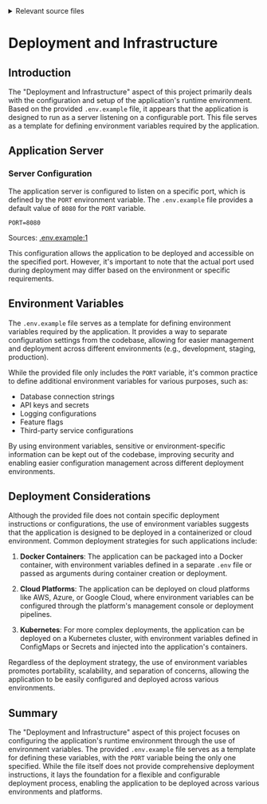 <details>
<summary>Relevant source files</summary>

The following files were used as context for generating this wiki page:

- [.env.example](https://github.com/aanickode/access-control-service/blob/main/.env.example)
</details>

# Deployment and Infrastructure

## Introduction

The "Deployment and Infrastructure" aspect of this project primarily deals with the configuration and setup of the application's runtime environment. Based on the provided `.env.example` file, it appears that the application is designed to run as a server listening on a configurable port. This file serves as a template for defining environment variables required by the application.

## Application Server

### Server Configuration

The application server is configured to listen on a specific port, which is defined by the `PORT` environment variable. The `.env.example` file provides a default value of `8080` for the `PORT` variable.

```
PORT=8080
```

Sources: [.env.example:1]()

This configuration allows the application to be deployed and accessible on the specified port. However, it's important to note that the actual port used during deployment may differ based on the environment or specific requirements.

## Environment Variables

The `.env.example` file serves as a template for defining environment variables required by the application. It provides a way to separate configuration settings from the codebase, allowing for easier management and deployment across different environments (e.g., development, staging, production).

While the provided file only includes the `PORT` variable, it's common practice to define additional environment variables for various purposes, such as:

- Database connection strings
- API keys and secrets
- Logging configurations
- Feature flags
- Third-party service configurations

By using environment variables, sensitive or environment-specific information can be kept out of the codebase, improving security and enabling easier configuration management across different deployment environments.

## Deployment Considerations

Although the provided file does not contain specific deployment instructions or configurations, the use of environment variables suggests that the application is designed to be deployed in a containerized or cloud environment. Common deployment strategies for such applications include:

1. **Docker Containers**: The application can be packaged into a Docker container, with environment variables defined in a separate `.env` file or passed as arguments during container creation or deployment.

2. **Cloud Platforms**: The application can be deployed on cloud platforms like AWS, Azure, or Google Cloud, where environment variables can be configured through the platform's management console or deployment pipelines.

3. **Kubernetes**: For more complex deployments, the application can be deployed on a Kubernetes cluster, with environment variables defined in ConfigMaps or Secrets and injected into the application's containers.

Regardless of the deployment strategy, the use of environment variables promotes portability, scalability, and separation of concerns, allowing the application to be easily configured and deployed across various environments.

## Summary

The "Deployment and Infrastructure" aspect of this project focuses on configuring the application's runtime environment through the use of environment variables. The provided `.env.example` file serves as a template for defining these variables, with the `PORT` variable being the only one specified. While the file itself does not provide comprehensive deployment instructions, it lays the foundation for a flexible and configurable deployment process, enabling the application to be deployed across various environments and platforms.